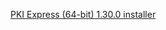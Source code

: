 ﻿[PKI Express (64-bit) 1.30.0 installer](https://cdn.lacunasoftware.com/pki-express/windows/pkie-1.30.0-x64.msi)
